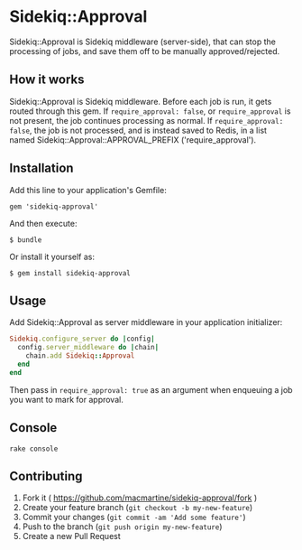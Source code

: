# Sidekiq::Approval

Sidekiq::Approval is Sidekiq middleware (server-side), that can stop the processing of jobs, and save them off to be manually approved/rejected.

## How it works

Sidekiq::Approval is Sidekiq middleware. Before each job is run, it gets routed through this gem. If `require_approval: false`, or `require_approval` is not present, the job continues processing as normal. If `require_approval: false`, the job is not processed, and is instead saved to Redis, in a list named Sidekiq::Approval::APPROVAL_PREFIX ('require_approval').


## Installation

Add this line to your application's Gemfile:

    gem 'sidekiq-approval'

And then execute:

    $ bundle

Or install it yourself as:

    $ gem install sidekiq-approval

## Usage

Add Sidekiq::Approval as server middleware in your application initializer:

```ruby
Sidekiq.configure_server do |config|
  config.server_middleware do |chain|
    chain.add Sidekiq::Approval
  end
end
```

Then pass in `require_approval: true` as an argument when enqueuing a job you want to mark for approval.

## Console

`rake console`

## Contributing

1. Fork it ( https://github.com/macmartine/sidekiq-approval/fork )
2. Create your feature branch (`git checkout -b my-new-feature`)
3. Commit your changes (`git commit -am 'Add some feature'`)
4. Push to the branch (`git push origin my-new-feature`)
5. Create a new Pull Request
